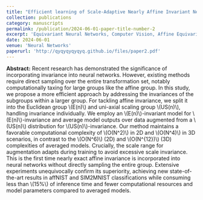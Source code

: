 ```yaml
---
title: "Efficient learning of Scale-Adaptive Nearly Affine Invariant Networks"
collection: publications
category: manuscripts
permalink: /publication/2024-06-01-paper-title-number-2
excerpt: 'Equivariant Neural Networks, Computer Vision, Affine Equivariance'
date: 2024-06-01
venue: 'Neural Networks'
paperurl: 'http://qyqyqyqyqyq.github.io/files/paper2.pdf'
---
```


**Abstract:** Recent research has demonstrated the significance of incorporating invariance into neural networks. However, existing methods require direct sampling over the entire transformation set, notably computationally taxing for large groups like the affine group. In this study, we propose a more efficient approach by addressing the invariances of the subgroups within a larger group. For tackling affine invariance, we split it into the Euclidean group \\(E(n)\\) and uni-axial scaling group \\(US(n)\\), handling invariance individually.  We employ an \\(E(n)\\)-invariant model for \\(E(n)\\)-invariance and average model outputs over data augmented from a \\(US(n)\\) distribution for \\(US(n)\\)-invariance. Our method maintains a favorable computational complexity of \\(O(N^2)\\) in 2D and \\(O(N^4)\\) in 3D scenarios, in contrast to the \\(O(N^6)\\) (2D) and \\(O(N^{12})\\) (3D) complexities of averaged models. Crucially, the scale range for augmentation adapts during training to avoid excessive scale invariance. This is the first time nearly exact affine invariance is incorporated into neural networks without directly sampling the entire group. Extensive experiments unequivocally confirm its superiority, achieving new state-of-the-art results in affNIST and SIM2MNIST classifications while consuming less than \\(15\%\\) of inference time and fewer computational resources and model parameters compared to averaged models. 

